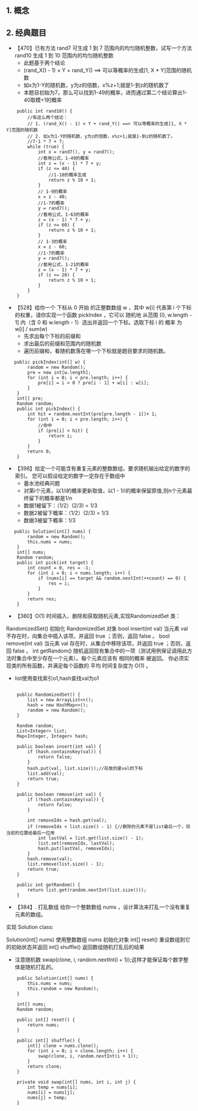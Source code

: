## 1. 概念

## 2. 经典题目
* 【470】已有方法 rand7 可生成 1 到 7 范围内的均匀随机整数，试写一个方法 rand10 生成 1 到 10 范围内的均匀随机整数
  * 此题基于两个结论
  * (rand_X() - 1) × Y + rand_Y() ==> 可以等概率的生成[1, X * Y]范围的随机数
  * 如x为1-Y的随机数，y为z的倍数，x%z+1;就是1-到z的随机数了
  * 本题目初始为7，那么可以找到1-49的概率，进而通过第二个结论算出1-40取模+1的概率
```
    public int rand10() {
        //有这么两个结论：
        // 1. (rand_X() - 1) × Y + rand_Y() ==> 可以等概率的生成[1, X * Y]范围的随机数
        // 2. 如x为1-Y的随机数，y为z的倍数，x%z+1;就是1-到z的随机数了。
        //7-1 * 7 + 7;
        while (true) {
            int x = rand7(), y = rand7();
            //套用公式，1-49的概率
            int z = (x - 1) * 7 + y;
            if (z <= 40) {
                //1-10的概率生成
                return z % 10 + 1;
            }
            // 1-9的概率
            x = z - 40;
            //1-7的概率
            y = rand7();
            //套用公式，1-63的概率
            z = (x - 1) * 7 + y;
            if (z <= 60) {
                return z % 10 + 1;
            }
            // 1-3的概率
            x = z - 60;
            //1-7的概率
            y = rand7();
            //套用公式，1-21的概率
            z = (x - 1) * 7 + y;
            if (z <= 20) {
                return z % 10 + 1;
            }
        }
    }
```

* 【528】给你一个 下标从 0 开始 的正整数数组 w ，其中 w[i] 代表第 i 个下标的权重，请你实现一个函数 pickIndex ，它可以 随机地 从范围 [0, w.length - 1] 内（含 0 和 w.length - 1）选出并返回一个下标。选取下标 i 的 概率 为 w[i] / sum(w)
  * 先求出每个下标的前缀和
  * 求出最后的前缀和范围内的随机数
  * 遍历前缀和，看随机数落在哪一个下标就是题目要求的随机数。
```
   public pickIndex(int[] w) {
        random = new Random();
        pre = new int[w.length];
        for (int i = 0; i < pre.length; i++) {
            pre[i] = i > 0 ? pre[i - 1] + w[i] : w[i];
        }
    }
    int[] pre;
    Random random;
    public int pickIndex() {
        int hit = random.nextInt(pre[pre.length - 1])+ 1;
        for (int i = 0; i < pre.length; i++) {
            //命中
            if (pre[i] < hit) {
                return i;
            }
        }
        return 0;
    }
```

* 【398】给定一个可能含有重复元素的整数数组，要求随机输出给定的数字的索引。 您可以假设给定的数字一定存在于数组中
  * 蓄水池经典问题
  * 对第i个元素，以1/i的概率更新取值，以1 - 1/i的概率保留原值,则n个元素最终留下的概率都是1/n
  * 数据1被留下：（1/2）(2/3) = 1/3
  * 数据2被留下概率：（1/2）(2/3) = 1/3
  * 数据3被留下概率：1/3

```
   public Solution(int[] nums) {
        random = new Random();
        this.nums = nums;
    }
    int[] nums;
    Random random;
    public int pick(int target) {
        int count = 0, res = -1;
        for (int i = 0; i < nums.length; i++) {
            if (nums[i] == target && random.nextInt(++count) == 0) {
                res = i;
            }
        }
        return res;
    }
```

* 【380】O(1) 时间插入、删除和获取随机元素,实现RandomizedSet 类：

RandomizedSet() 初始化 RandomizedSet 对象
bool insert(int val) 当元素 val 不存在时，向集合中插入该项，并返回 true ；否则，返回 false 。
bool remove(int val) 当元素 val 存在时，从集合中移除该项，并返回 true ；否则，返回 false 。
int getRandom() 随机返回现有集合中的一项（测试用例保证调用此方法时集合中至少存在一个元素）。每个元素应该有 相同的概率 被返回。
你必须实现类的所有函数，并满足每个函数的 平均 时间复杂度为 O(1) 。

  * list使用查找索引o1,hash查找val为o1

```

    public RandomizedSet() {
        list = new ArrayList<>();
        hash = new HashMap<>();
        random = new Random();
    }

    Random random;
    List<Integer> list;
    Map<Integer, Integer> hash;

    public boolean insert(int val) {
        if (hash.containsKey(val)) {
            return false;
        }
        hash.put(val, list.size());//存放的是val的下标
        list.add(val);
        return true;
    }

    public boolean remove(int val) {
        if (!hash.containsKey(val)) {
            return false;
        }

        int removeIdx = hash.get(val);
        if (removeIdx < list.size() - 1) {//删除的元素不是list最后一个，将当前的位置给最后一位用
            int lastVal = list.get(list.size() - 1);
            list.set(removeIdx, lastVal);
            hash.put(lastVal, removeIdx);
        }
        hash.remove(val);
        list.remove(list.size() - 1);
        return true;
    }

    public int getRandom() {
        return list.get(random.nextInt(list.size()));
    }
```

* 【384】. 打乱数组
给你一个整数数组 nums ，设计算法来打乱一个没有重复元素的数组。

实现 Solution class:

Solution(int[] nums) 使用整数数组 nums 初始化对象
int[] reset() 重设数组到它的初始状态并返回
int[] shuffle() 返回数组随机打乱后的结果

  * 注意随机数 swap(clone, i, random.nextInt(i + 1));这样才能保证每个数字整体是随机打乱的。
```
    public Solution(int[] nums) {
        this.nums = nums;
        this.random = new Random();
    }

    int[] nums;
    Random random;

    public int[] reset() {
        return nums;
    }

    public int[] shuffle() {
        int[] clone = nums.clone();
        for (int i = 0; i < clone.length; i++) {
            swap(clone, i, random.nextInt(i + 1));
        }
        return clone;
    }

    private void swap(int[] nums, int i, int j) {
        int temp = nums[i];
        nums[i] = nums[j];
        nums[j] = temp;
    }
```